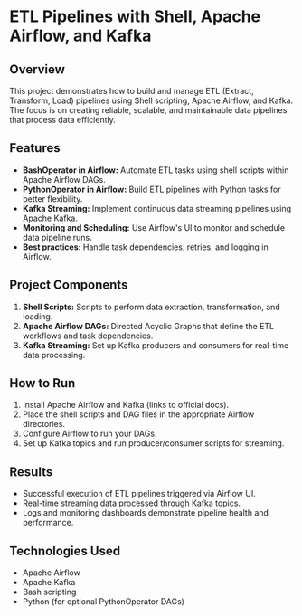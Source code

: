 # ETL Pipelines with Shell, Apache Airflow, and Kafka

## Overview

This project demonstrates how to build and manage ETL (Extract, Transform, Load) pipelines using Shell scripting, Apache Airflow, and Kafka. The focus is on creating reliable, scalable, and maintainable data pipelines that process data efficiently.

## Features

* **BashOperator in Airflow:** Automate ETL tasks using shell scripts within Apache Airflow DAGs.
* **PythonOperator in Airflow:**  Build ETL pipelines with Python tasks for better flexibility.
* **Kafka Streaming:**  Implement continuous data streaming pipelines using Apache Kafka.
* **Monitoring and Scheduling:** Use Airflow's UI to monitor and schedule data pipeline runs.
* **Best practices:** Handle task dependencies, retries, and logging in Airflow.

## Project Components

1. **Shell Scripts:** Scripts to perform data extraction, transformation, and loading.
2. **Apache Airflow DAGs:** Directed Acyclic Graphs that define the ETL workflows and task dependencies.
3. **Kafka Streaming:** Set up Kafka producers and consumers for real-time data processing.

## How to Run

1. Install Apache Airflow and Kafka (links to official docs).
2. Place the shell scripts and DAG files in the appropriate Airflow directories.
3. Configure Airflow to run your DAGs.
4. Set up Kafka topics and run producer/consumer scripts for streaming.

## Results

* Successful execution of ETL pipelines triggered via Airflow UI.
* Real-time streaming data processed through Kafka topics.
* Logs and monitoring dashboards demonstrate pipeline health and performance.

## Technologies Used

* Apache Airflow
* Apache Kafka
* Bash scripting
* Python (for optional PythonOperator DAGs)
